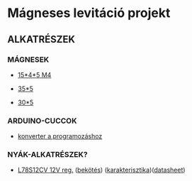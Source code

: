# Mágneses levitáció projekt


## ALKATRÉSZEK

### MÁGNESEK
- [15\*4\*5 M4](https://orodian.hu/termek/neodimium-hengermagnes-15x4-mm-lyukkal-m4-deli-polus-a-lyukas-oldalon-n38/?gad_source=1&gclid=CjwKCAiA_tuuBhAUEiwAvxkgTkWfZNXMtjm1nCMkB_wleDVCLczTesZtJReQ8ZWzHCDVZqcAq_wF-hoCdmMQAvD_BwE)

- [35*5](https://orodian.hu/termek/neodimium-hengermagnes-35x5-mm-n38/)

- [30*5](https://orodian.hu/termek/neodimium-hengermagnes-30x5-mm-n38/)


### ARDUINO-CUCCOK
- [konverter a programozáshoz](https://techfun.sk/hu/term%C3%A9k/ft232rl-konverter-mini-usb-vel-5v-3-3v/)


### NYÁK-ALKATRÉSZEK?
- [L78S12CV 12V reg.](https://techfun.sk/hu/produkt/linearny-regulator-l78xxcv-alebo-l79xxcv-rozne-typy/?attribute_pa_linearny-regulator=l7812cv&lang=hu&currency=HUF&gad_source=1&gclid=CjwKCAiA_tuuBhAUEiwAvxkgTij3LAwmds_JJtn58uZQ65yl-Qfit4euED95N0NfsPvSOWF9YB6-thoCeE4QAvD_BwE) ([bekötés](https://github.com/bvencl/Levitation/blob/main/L78S12CV.png)) ([karakterisztika](https://github.com/bvencl/Levitation/blob/main/L7812CVDatasheet.png))([datasheet](https://github.com/bvencl/Levitation/blob/main/L78S12CV.pdf))





